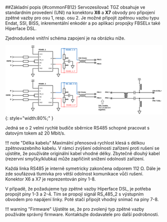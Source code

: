 ##Základní popis {#commonFB12}
Servozesilovač TGZ obsahuje ve standardním provedení (UNI) na konektoru **X6** a **X7** obvody pro připojení zpětné vazby pro osu 1, resp. osu 2.
Je možné připojit zpětnou vazbu typu Endat, SSI, BISS, inkrementální enkodér a po aplikaci propojky FBSELx také Hiperface DSL.   

Zjednodušené vnitřní schéma zapojení je na obrázku níže.

![Simplified TGZ FB12 schematic](../img/FB12internals.svg){: style="width:80%;" }

Jedná se o 2 velmi rychlé budiče sběrnice RS485 schopné pracovat s datovým tokem až 20 Mbit/s.

!!! note "Délka kabelu"
	Maximální přenosová rychlost klesá s délkou zpětnovazebního kabelu.
	V rámci zvýšení odolnosti zařízení proti rušení se ujistěte, že používáte originální kabel vhodné délky.
	Zbytečně dlouhý kabel (rezervní smyčky/klubka) může zapříčinit snížení odolnosti zařízení.

Každá linka RS485 je interně symetricky zakončena odporem 112 Ω.
Dále je zde soufázová tlumivka pro větší odolnost komunikace vůči rušení.
Konektor X6 a X7 je reprezentován piny 1-8.   

V případě, že požadujeme typ zpětné vazby Hiperface DSL, je potřeba propojit piny 1-3 a 2-4.
Tím se propojí signál RS_485_2 s výstupním obvodem pro napájení linky.
Poté stačí připojit vhodný snímač na piny 7-8.   

!!! warning "Firmware"
	Ujistěte se, že pro zvolený typ zpětné vazby používáte správný firmware.
	Kontaktujte dodavatele pro další podrobnosti.